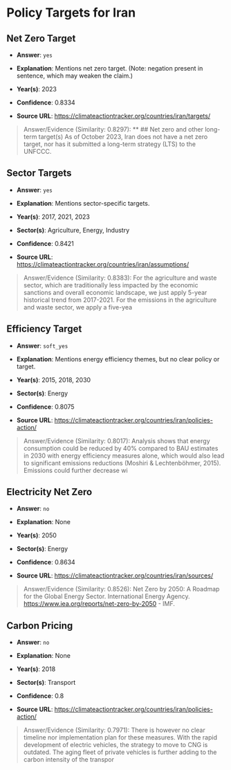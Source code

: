 # Policy Targets for Iran


## Net Zero Target

- **Answer**: `yes`

- **Explanation**: Mentions net zero target. (Note: negation present in sentence, which may weaken the claim.)

- **Year(s)**: 2023

- **Confidence**: 0.8334

- **Source URL**: https://climateactiontracker.org/countries/iran/targets/

> Answer/Evidence (Similarity: 0.8297): **    ## Net zero and other long-term target(s)   As of October 2023, Iran does not have a net zero target, nor has it submitted a long-term strategy (LTS) to the UNFCCC.


## Sector Targets

- **Answer**: `yes`

- **Explanation**: Mentions sector-specific targets.

- **Year(s)**: 2017, 2021, 2023

- **Sector(s)**: Agriculture, Energy, Industry

- **Confidence**: 0.8421

- **Source URL**: https://climateactiontracker.org/countries/iran/assumptions/

> Answer/Evidence (Similarity: 0.8383): For the agriculture and waste sector, which are traditionally less impacted by the economic sanctions and overall economic landscape, we just apply 5-year historical trend from 2017-2021. For the emissions in the agriculture and waste sector, we apply a five-yea


## Efficiency Target

- **Answer**: `soft_yes`

- **Explanation**: Mentions energy efficiency themes, but no clear policy or target.

- **Year(s)**: 2015, 2018, 2030

- **Sector(s)**: Energy

- **Confidence**: 0.8075

- **Source URL**: https://climateactiontracker.org/countries/iran/policies-action/

> Answer/Evidence (Similarity: 0.8017): Analysis shows that energy consumption could be reduced by 40% compared to BAU estimates in 2030 with energy efficiency measures alone, which would also lead to significant emissions reductions (Moshiri & Lechtenböhmer, 2015). Emissions could further decrease wi


## Electricity Net Zero

- **Answer**: `no`

- **Explanation**: None

- **Year(s)**: 2050

- **Sector(s)**: Energy

- **Confidence**: 0.8634

- **Source URL**: https://climateactiontracker.org/countries/iran/sources/

> Answer/Evidence (Similarity: 0.8526): Net Zero by 2050: A Roadmap for the Global Energy Sector. International Energy Agency. https://www.iea.org/reports/net-zero-by-2050  - IMF.


## Carbon Pricing

- **Answer**: `no`

- **Explanation**: None

- **Year(s)**: 2018

- **Sector(s)**: Transport

- **Confidence**: 0.8

- **Source URL**: https://climateactiontracker.org/countries/iran/policies-action/

> Answer/Evidence (Similarity: 0.7971): There is however no clear timeline nor implementation plan for these measures. With the rapid development of electric vehicles, the strategy to move to CNG is outdated. The aging fleet of private vehicles is further adding to the carbon intensity of the transpor
